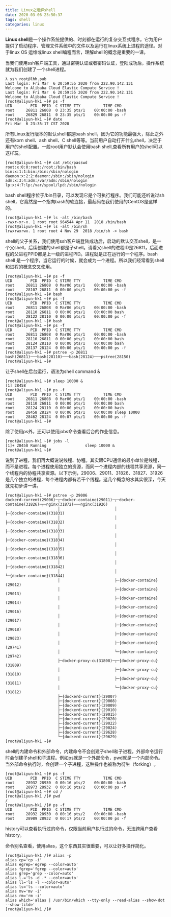 ```yaml
---
title: Linux之理解shell
date: 2020-03-06 23:50:37
tags: shell
categories: linux
---
```


**Linux shell**是一个操作系统提供的、时刻都在运行的复杂交互式程序。它为用户提供了启动程序、管理文件系统中的文件以及运行在linux系统上进程的途径。对于linux OS 运维或linux shell编程而言，理解shell的概念​是重要的一课。

<!--more-->

当我们使用ssh客户端工具，通过密钥认证或者密码认证，登陆成功后，操作系统就为我们创建了一个shell进程​。
```
λ ssh root@lhh.pub
Last login: Fri Mar  6 20:59:55 2020 from 222.90.142.131
Welcome to Alibaba Cloud Elastic Compute Service !
Last login: Fri Mar  6 20:59:55 2020 from 222.90.142.131
Welcome to Alibaba Cloud Elastic Compute Service !
[root@aliyun-hk1 ~]# ps -f
UID        PID  PPID  C STIME TTY          TIME CMD
root     26811 26808  0 23:35 pts/1    00:00:00 -bash
root     26829 26811  0 23:35 pts/1    00:00:00 ps -f
[root@aliyun-hk1 ~]# date
Fri Mar  6 23:35:17 CST 2020
```

所有Linux发行版本的默认shell都是bash shell，因为它的功能最强大，除此之外还有korn shell、ash shell、C shell等等。当前用户自动打开什么shell，决定于用户的shell配置。一般root用户默认会使用bash shell,查看所有用户的shell可以这样玩。
```
[root@aliyun-hk1 ~]# cat /etc/passwd
root:x:0:0:root:/root:/bin/bash
bin:x:1:1:bin:/bin:/sbin/nologin
daemon:x:2:2:daemon:/sbin:/sbin/nologin
adm:x:3:4:adm:/var/adm:/sbin/nologin
lp:x:4:7:lp:/var/spool/lpd:/sbin/nologin
```

bash shell程序位于/bin目录，可以发现它是个可执行程序。我们可能还听说过sh shell，它竟然是​一个指向bash的软连接，最起码在我们使用的CentOS是这样的。
```
[root@aliyun-hk1 ~]# ls -alt /bin/bash
-rwxr-xr-x. 1 root root 964544 Apr 11  2018 /bin/bash
[root@aliyun-hk1 ~]# ls -alt /bin/sh
lrwxrwxrwx. 1 root root 4 Nov 29  2018 /bin/sh -> bash
```


shell的父子关系，我们使用ssh客户端登陆成功后，启动的默认交互shell，是一个父shell，后续​创建的shell都是子shell。请看父shell的进程ID是26811，后面进程的父进程PPID都是上一级的​进程PID。进程就是正在运行的一个程序。bash shell 是一个程序，当它运行的时候，​就会成为一个进程。所以我们经常​看到shell和进程的概念交叉使用。
```
[root@aliyun-hk1 ~]# ps -f
UID        PID  PPID  C STIME TTY          TIME CMD
root     26811 26808  0 Mar06 pts/1    00:00:00 -bash
root     28107 26811  0 00:00 pts/1    00:00:00 ps -f
[root@aliyun-hk1 ~]# bash
[root@aliyun-hk1 ~]# ps -f
UID        PID  PPID  C STIME TTY          TIME CMD
root     26811 26808  0 Mar06 pts/1    00:00:00 -bash
root     28110 26811  0 00:00 pts/1    00:00:00 bash
root     28122 28110  0 00:00 pts/1    00:00:00 ps -f
[root@aliyun-hk1 ~]# bash
[root@aliyun-hk1 ~]# ps -f
UID        PID  PPID  C STIME TTY          TIME CMD
root     26811 26808  0 Mar06 pts/1    00:00:00 -bash
root     28110 26811  0 00:00 pts/1    00:00:00 bash
root     28124 28110  0 00:00 pts/1    00:00:00 bash
root     28137 28124  0 00:00 pts/1    00:00:00 ps -f
[root@aliyun-hk1 ~]# pstree -p 26811
bash(26811)───bash(28110)───bash(28124)───pstree(28150)
[root@aliyun-hk1 ~]#
```

让子shell在后台运行，语法为shell command &
```
[root@aliyun-hk1 ~]# sleep 10000 &
[1] 28458
[root@aliyun-hk1 ~]# ps -f
UID        PID  PPID  C STIME TTY          TIME CMD
root     26811 26808  0 Mar06 pts/1    00:00:00 -bash
root     28110 26811  0 00:00 pts/1    00:00:00 bash
root     28124 28110  0 00:00 pts/1    00:00:00 bash
root     28458 28124  0 00:06 pts/1    00:00:00 sleep 10000
root     28462 28124  0 00:07 pts/1    00:00:00 ps -f
[root@aliyun-hk1 ~]#
```

除了使用ps外，还可以使用jobs命令查看后台的作业信息。
```
[root@aliyun-hk1 ~]# jobs -l
[1]+ 28458 Running                 sleep 10000 &
[root@aliyun-hk1 ~]#
```

说到了进程，我们再大概说说线程、​协程。其实跟CPU通信的最小单位是线程，而不是进程​。每个进程使用独立的资源，而同一个进程内部的线程共享资源，同一个线程内的协程​共享资源。以下示例，29006、29011、31826、31827、31926是几个独立的进程，每个进程内都有若干个线程。这几个概念的水其实很深，今天就​先初步讲一讲。
```
[root@aliyun-hk1 ~]# pstree -p 29006
dockerd-current(29006)─┬─docker-containe(29011)─┬─docker-containe(31826)─┬─nginx(31872)───nginx(31926)
                       │                        │                        ├─{docker-containe}(31831)
                       │                        │                        ├─{docker-containe}(31832)
                       │                        │                        ├─{docker-containe}(31833)
                       │                        │                        ├─{docker-containe}(31834)
                       │                        │                        ├─{docker-containe}(31835)
                       │                        │                        ├─{docker-containe}(31836)
                       │                        │                        ├─{docker-containe}(31842)
                       │                        │                        └─{docker-containe}(31844)
                       │                        ├─{docker-containe}(29012)
                       │                        ├─{docker-containe}(29013)
                       │                        ├─{docker-containe}(29014)
                       │                        ├─{docker-containe}(29016)
                       │                        ├─{docker-containe}(29017)
                       │                        ├─{docker-containe}(29018)
                       │                        ├─{docker-containe}(29023)
                       │                        ├─{docker-containe}(29741)
                       │                        └─{docker-containe}(29742)
                       ├─docker-proxy-cu(31808)─┬─{docker-proxy-cu}(31809)
                       │                        ├─{docker-proxy-cu}(31810)
                       │                        ├─{docker-proxy-cu}(31811)
                       │                        └─{docker-proxy-cu}(31812)
                       ├─{dockerd-current}(29007)
                       ├─{dockerd-current}(29008)
                       ├─{dockerd-current}(29009)
                       ├─{dockerd-current}(29010)
                       ├─{dockerd-current}(29015)
                       ├─{dockerd-current}(29020)
                       ├─{dockerd-current}(29022)
                       ├─{dockerd-current}(29024)
                       ├─{dockerd-current}(29628)
                       └─{dockerd-current}(29629)
[root@aliyun-hk1 ~]#
```

shell的内建命令和外部命令，内建命令不会创建子shell和子进程，外部命令​运行时会创建子shell和子进程。例如ps就是一个外部命令，​pwd就是一个内部命令。当外部命令执行时，会创建一个子进程，这种操作也被称为衍生（forking）​。
```
[root@aliyun-hk1 ~]# ps -f
UID        PID  PPID  C STIME TTY          TIME CMD
root     28932 28930  0 00:16 pts/2    00:00:00 -bash
root     28973 28932  0 00:16 pts/2    00:00:00 ps -f
[root@aliyun-hk1 ~]# cd /
[root@aliyun-hk1 /]# pwd
/
[root@aliyun-hk1 /]# ps -f
UID        PID  PPID  C STIME TTY          TIME CMD
root     28932 28930  0 00:16 pts/2    00:00:00 -bash
root     28989 28932  0 00:17 pts/2    00:00:00 ps -f
```

history可以查看执行过的命令，仅限当前用户执行过的命令，无法跨用户查看history。​



命令别名查看，使用alias，这个东西其实很重要，可以让好多​操作简化。
```
[root@aliyun-hk1 /]# alias -p                                                       
alias cp='cp -i'                                                                    
alias egrep='egrep --color=auto'                                                    
alias fgrep='fgrep --color=auto'                                                    
alias grep='grep --color=auto'                                                      
alias l.='ls -d .* --color=auto'                                                    
alias ll='ls -l --color=auto'                                                       
alias ls='ls --color=auto'                                                          
alias mv='mv -i'                                                                    
alias rm='rm -i'                                                                    
alias which='alias | /usr/bin/which --tty-only --read-alias --show-dot --show-tilde'
[root@aliyun-hk1 /]#
```